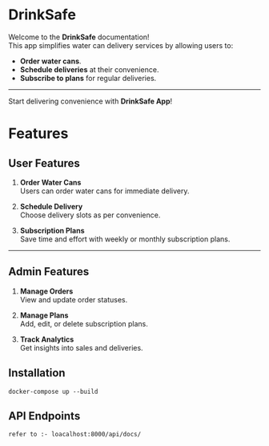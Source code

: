 # DrinkSafe

Welcome to the **DrinkSafe** documentation!  
This app simplifies water can delivery services by allowing users to:

- **Order water cans**.
- **Schedule deliveries** at their convenience.
- **Subscribe to plans** for regular deliveries.

---

Start delivering convenience with **DrinkSafe App**!

# Features

## User Features

1. **Order Water Cans**  
   Users can order water cans for immediate delivery.

2. **Schedule Delivery**  
   Choose delivery slots as per convenience.

3. **Subscription Plans**  
   Save time and effort with weekly or monthly subscription plans.

---

## Admin Features

1. **Manage Orders**  
   View and update order statuses.

2. **Manage Plans**  
   Add, edit, or delete subscription plans.

3. **Track Analytics**  
   Get insights into sales and deliveries.

## Installation
    docker-compose up --build

## API Endpoints
    refer to :- loacalhost:8000/api/docs/





